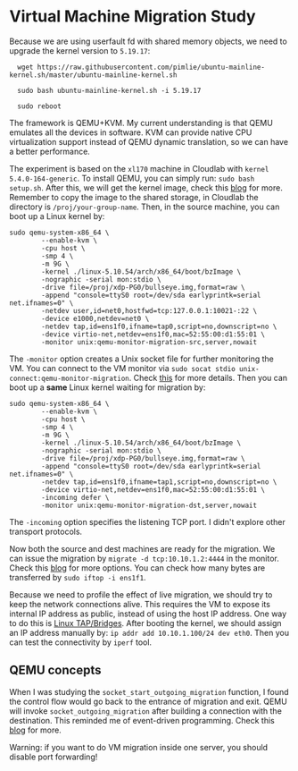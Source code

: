 # Virtual Machine Migration Study

Because we are using userfault fd with shared memory objects, we need to upgrade the kernel version to `5.19.17`:

      wget https://raw.githubusercontent.com/pimlie/ubuntu-mainline-kernel.sh/master/ubuntu-mainline-kernel.sh

      sudo bash ubuntu-mainline-kernel.sh -i 5.19.17

      sudo reboot

The framework is QEMU+KVM. My current understanding is that QEMU emulates all the devices in software. KVM can provide native CPU virtualization support instead of QEMU dynamic translation, so we can have a better performance.

The experiment is based on the `xl170` machine in Cloudlab with `kernel 5.4.0-164-generic`. To install QEMU, you can simply run: `sudo bash setup.sh`. After this, we will get the kernel image, check this [blog](https://vccolombo.github.io/cybersecurity/linux-kernel-qemu-setup/) for more. Remember to copy the image to the shared storage, in Cloudlab the directory is `/proj/your-group-name`. Then, in the source machine, you can boot up a Linux kernel by:

```
sudo qemu-system-x86_64 \
		--enable-kvm \
		-cpu host \
		-smp 4 \
		-m 9G \
		-kernel ./linux-5.10.54/arch/x86_64/boot/bzImage \
		-nographic -serial mon:stdio \
		-drive file=/proj/xdp-PG0/bullseye.img,format=raw \
		-append "console=ttyS0 root=/dev/sda earlyprintk=serial net.ifnames=0" \
		-netdev user,id=net0,hostfwd=tcp:127.0.0.1:10021-:22 \
		-device e1000,netdev=net0 \
		-netdev tap,id=ens1f0,ifname=tap0,script=no,downscript=no \
		-device virtio-net,netdev=ens1f0,mac=52:55:00:d1:55:01 \
		-monitor unix:qemu-monitor-migration-src,server,nowait
```

The `-monitor` option creates a Unix socket file for further monitoring the VM. You can connect to the VM monitor via `sudo socat stdio unix-connect:qemu-monitor-migration`. Check [this](https://unix.stackexchange.com/questions/426652/connect-to-running-qemu-instance-with-qemu-monitor) for more details. Then you can boot up a **same** Linux kernel waiting for migration by:

```
sudo qemu-system-x86_64 \
		--enable-kvm \
		-cpu host \
		-smp 4 \
		-m 9G \
		-kernel ./linux-5.10.54/arch/x86_64/boot/bzImage \
		-nographic -serial mon:stdio \
		-drive file=/proj/xdp-PG0/bullseye.img,format=raw \
		-append "console=ttyS0 root=/dev/sda earlyprintk=serial net.ifnames=0" \
		-netdev tap,id=ens1f0,ifname=tap1,script=no,downscript=no \
		-device virtio-net,netdev=ens1f0,mac=52:55:00:d1:55:01 \
		-incoming defer \
		-monitor unix:qemu-monitor-migration-dst,server,nowait
```

The `-incoming` option specifies the listening TCP port. I didn't explore other transport protocols. 

Now both the source and dest machines are ready for the migration. We can issue the migration by `migrate -d tcp:10.10.1.2:4444` in the monitor. Check this [blog](https://wiki.gentoo.org/wiki/QEMU/Options) for more options. You can check how many bytes are transferred by `sudo iftop -i ens1f1`.

Because we need to profile the effect of live migration, we should try to keep the network connections alive. This requires the VM to expose its internal IP address as public, instead of using the host IP address. One way to do this is [Linux TAP/Bridges](https://blog.stefan-koch.name/2020/10/25/qemu-public-ip-vm-with-tap). After booting the kernel, we should assign an IP address manually by: `ip addr add 10.10.1.100/24 dev eth0`. Then you can test the connectivity by `iperf` tool.

## QEMU concepts

When I was studying the `socket_start_outgoing_migration` function, I found the control flow would go back to the entrance of migration and exit. QEMU will invoke `socket_outgoing_migration` after building a connection with the destination. This reminded me of event-driven programming. Check this [blog](https://blog.vmsplice.net/2020/08/qemu-internals-event-loops.html) for more.

Warning: if you want to do VM migration inside one server, you should disable port forwarding!